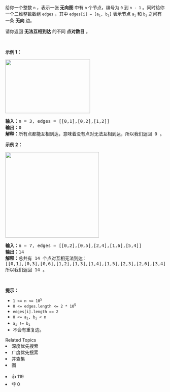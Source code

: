 <p>给你一个整数&nbsp;<code>n</code>&nbsp;，表示一张<strong>&nbsp;无向图</strong>&nbsp;中有 <code>n</code>&nbsp;个节点，编号为&nbsp;<code>0</code>&nbsp;到&nbsp;<code>n - 1</code>&nbsp;。同时给你一个二维整数数组&nbsp;<code>edges</code>&nbsp;，其中&nbsp;<code>edges[i] = [a<sub>i</sub>, b<sub>i</sub>]</code>&nbsp;表示节点&nbsp;<code>a<sub>i</sub></code> 和&nbsp;<code>b<sub>i</sub></code>&nbsp;之间有一条&nbsp;<strong>无向</strong>&nbsp;边。</p>

<p>请你返回 <strong>无法互相到达</strong>&nbsp;的不同 <strong>点对数目</strong>&nbsp;。</p>

<p>&nbsp;</p>

<p><strong>示例 1：</strong></p>

<p><img alt="" src="https://assets.leetcode.com/uploads/2022/05/05/tc-3.png" style="width: 267px; height: 169px;" /></p>

<pre><b>输入：</b>n = 3, edges = [[0,1],[0,2],[1,2]]
<b>输出：</b>0
<b>解释：</b>所有点都能互相到达，意味着没有点对无法互相到达，所以我们返回 0 。
</pre>

<p><strong>示例 2：</strong></p>

<p><img alt="" src="https://assets.leetcode.com/uploads/2022/05/05/tc-2.png" style="width: 295px; height: 269px;" /></p>

<pre><b>输入：</b>n = 7, edges = [[0,2],[0,5],[2,4],[1,6],[5,4]]
<b>输出：</b>14
<b>解释：</b>总共有 14 个点对互相无法到达：
[[0,1],[0,3],[0,6],[1,2],[1,3],[1,4],[1,5],[2,3],[2,6],[3,4],[3,5],[3,6],[4,6],[5,6]]
所以我们返回 14 。
</pre>

<p>&nbsp;</p>

<p><strong>提示：</strong></p>

<ul> 
 <li><code>1 &lt;= n &lt;= 10<sup>5</sup></code></li> 
 <li><code>0 &lt;= edges.length &lt;= 2 * 10<sup>5</sup></code></li> 
 <li><code>edges[i].length == 2</code></li> 
 <li><code>0 &lt;= a<sub>i</sub>, b<sub>i</sub> &lt; n</code></li> 
 <li><code>a<sub>i</sub> != b<sub>i</sub></code></li> 
 <li>不会有重复边。</li> 
</ul>

<div><div>Related Topics</div><div><li>深度优先搜索</li><li>广度优先搜索</li><li>并查集</li><li>图</li></div></div><br><div><li>👍 119</li><li>👎 0</li></div>